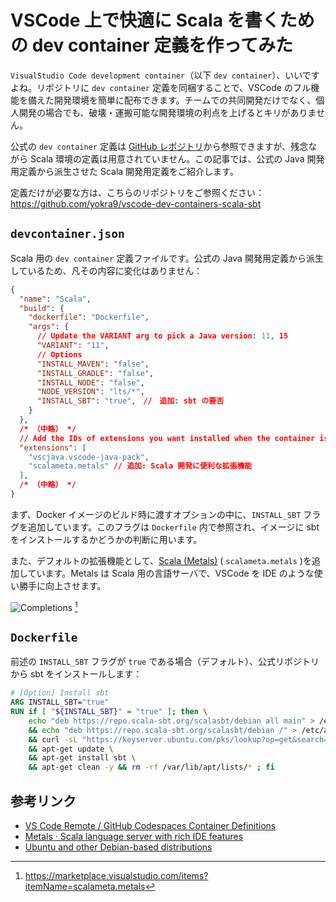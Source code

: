 # VSCode 上で快適に Scala を書くための dev container 定義を作ってみた

`VisualStudio Code development container`（以下 `dev container`）、いいですよね。リポジトリに `dev container` 定義を同梱することで、VSCode のフル機能を備えた開発環境を簡単に配布できます。チームでの共同開発だけでなく、個人開発の場合でも、破壊・運搬可能な開発環境の利点を上げるとキリがありません。

公式の `dev container` 定義は [GitHub レポジトリ](https://github.com/microsoft/vscode-dev-containers/tree/main/containers)から参照できますが、残念ながら Scala 環境の定義は用意されていません。この記事では、公式の Java 開発用定義から派生させた Scala 開発用定義をご紹介します。

定義だけが必要な方は、こちらのリポジトリをご参照ください：
<https://github.com/yokra9/vscode-dev-containers-scala-sbt>

## `devcontainer.json`

Scala 用の `dev container` 定義ファイルです。公式の Java 開発用定義から派生しているため、凡その内容に変化はありません：

```javascript:devcontainer.json
{
  "name": "Scala",
  "build": {
    "dockerfile": "Dockerfile",
    "args": {
      // Update the VARIANT arg to pick a Java version: 11, 15
      "VARIANT": "11",
      // Options
      "INSTALL_MAVEN": "false",
      "INSTALL_GRADLE": "false",
      "INSTALL_NODE": "false",
      "NODE_VERSION": "lts/*",
      "INSTALL_SBT": "true",　//　追加: sbt の要否
    }
  },
  /* （中略） */
  // Add the IDs of extensions you want installed when the container is created.
  "extensions": [
    "vscjava.vscode-java-pack",
    "scalameta.metals" // 追加: Scala 開発に便利な拡張機能
  ],
  /* （中略） */
}
```

まず、Docker イメージのビルド時に渡すオプションの中に、`INSTALL_SBT` フラグを追加しています。このフラグは `Dockerfile` 内で参照され、イメージに sbt をインストールするかどうかの判断に用います。

また、デフォルトの拡張機能として、[Scala (Metals)](https://marketplace.visualstudio.com/items?itemName=scalameta.metals) ( `scalameta.metals` )を追加しています。Metals は Scala 用の言語サーバで、VSCode を IDE のような使い勝手に向上させます。

![Completions](https://user-images.githubusercontent.com/1408093/56036958-725bac00-5d2e-11e9-9cf7-46249125494a.gif) [^1]

[^1]: https://marketplace.visualstudio.com/items?itemName=scalameta.metals

## `Dockerfile`

前述の `INSTALL_SBT` フラグが `true` である場合（デフォルト）、公式リポジトリから sbt をインストールします：

```Dockerfile
# [Option] Install sbt
ARG INSTALL_SBT="true"
RUN if [ "${INSTALL_SBT}" = "true" ]; then \
    echo "deb https://repo.scala-sbt.org/scalasbt/debian all main" > /etc/apt/sources.list.d/sbt.list \
    && echo "deb https://repo.scala-sbt.org/scalasbt/debian /" > /etc/apt/sources.list.d/sbt_old.list \
    && curl -sL "https://keyserver.ubuntu.com/pks/lookup?op=get&search=0x2EE0EA64E40A89B84B2DF73499E82A75642AC823" | apt-key add \
    && apt-get update \
    && apt-get install sbt \
    && apt-get clean -y && rm -rf /var/lib/apt/lists/* ; fi
```

## 参考リンク

* [VS Code Remote / GitHub Codespaces Container Definitions](https://github.com/microsoft/vscode-dev-containers/)
* [Metals · Scala language server with rich IDE features](https://scalameta.org/metals/)
* [Ubuntu and other Debian-based distributions](https://www.scala-sbt.org/1.x/docs/Installing-sbt-on-Linux.html#Ubuntu+and+other+Debian-based+distributions)
